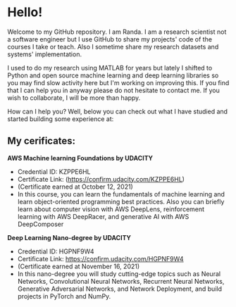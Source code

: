 # Hello!
Welcome to my GitHub repository. I am Randa. I am a research scientist not a software engineer but I use GitHub to share my projects' code of the courses I take or teach. Also I sometime share my research datasets and systems' implementation.

I used to do my research using MATLAB for years but lately I shifted to Python and open source machine learning and deep learning libraries so you may find slow activity here but I'm working on improving this.
If you find that I can help you in anyway please do not hesitate to contact me. If you wish to collaborate, I will be more than happy.

How can I help you? Well, below you can check out what I have studied and started building some experience at:
## My cerificates:
**AWS Machine learning Foundations by UDACITY**
* Credential ID: KZPPE6HL
* Certificate Link: (https://confirm.udacity.com/KZPPE6HL)
* (Certificate earned at October 12, 2021)
* In this course, you can learn the fundamentals of machine learning and learn object-oriented programming best practices.
Also you can briefly learn about computer vision with AWS DeepLens, reinforcement learning with AWS DeepRacer, and generative AI with AWS DeepComposer

**Deep Learning Nano-degree by UDACITY**
* Credential ID: HGPNF9W4
* Certificate Link: https://confirm.udacity.com/HGPNF9W4
* (Certificate earned at November 16, 2021)
* In this nano-degree you will study cutting-edge topics such as Neural Networks, Convolutional Neural Networks, Recurrent Neural Networks, Generative Adversarial Networks, and Network Deployment, and build projects in PyTorch and NumPy. 
